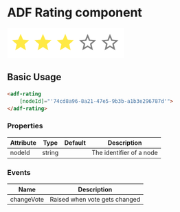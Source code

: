 # ADF Rating component

![Custom columns](docassets/images/social2.png)

## Basic Usage

```html
<adf-rating  
    [nodeId]="'74cd8a96-8a21-47e5-9b3b-a1b3e296787d'">
</adf-rating>
``` 

### Properties

| Attribute | Type | Default | Description |
| --- | --- | --- | --- |
| nodeId | string | | The identifier of a node |

### Events

| Name | Description |
| --- | --- |
| changeVote | Raised when vote gets changed |